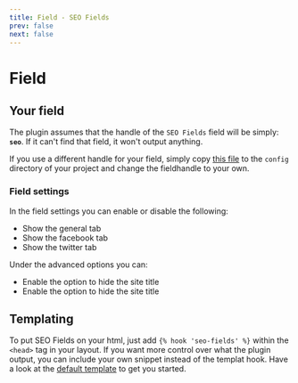 ```yaml
---
title: Field - SEO Fields
prev: false
next: false
---
```

# Field

## Your field
The plugin assumes that the handle of the `SEO Fields` field will be simply: __`seo`__. If it can't find that field, it won't output anything.

If you use a different handle for your field, simply copy [this file](src/config.php) to the `config` directory of your project and change the fieldhandle to your own. 

### Field settings
In the field settings you can enable or disable the following:
- Show the general tab
- Show the facebook tab
- Show the twitter tab

Under the advanced options you can:
- Enable the option to hide the site title
- Enable the option to hide the site title

## Templating
To put SEO Fields on your html, just add `{% hook 'seo-fields' %}` within the `<head>` tag in your layout. 
 If you want more control over what the plugin output, you can include your own snippet instead of the templat hook. Have a look at the [default template](src/templates/_meta.twig) to get you started.
